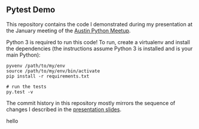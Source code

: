 ## Pytest Demo

This repository contains the code I demonstrated during my presentation at the January meeting of the [Austin Python Meetup](http://www.meetup.com/austinpython/events/205376942/).

Python 3 is required to run this code! To run, create a virtualenv and install the dependencies (the instructions assume Python 3 is installed and is your main Python):

```
pyvenv /path/to/my/env
source /path/to/my/env/bin/activate
pip install -r requirements.txt

# run the tests
py.test -v
```

The commit history in this repository mostly mirrors the sequence of changes I described in the [presentation slides](https://docs.google.com/a/containable.io/presentation/d/1VO3j8kYU3zqjsNnv0OLRCKIWDpWKfZbESvdB1X9Nde4).

hello
